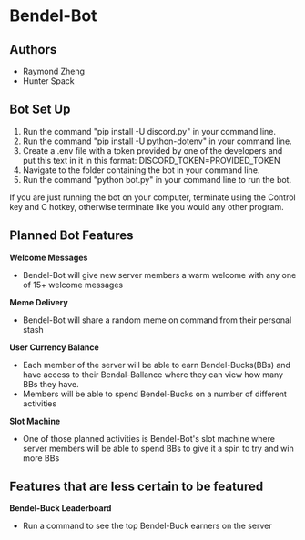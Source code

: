 # Bendel-Bot
## Authors

* Raymond Zheng
* Hunter Spack
## Bot Set Up

1. Run the command "pip install -U discord.py" in your command line.
2. Run the command "pip install -U python-dotenv" in your command line.
3. Create a .env file with a token provided by one of the developers and put this text in it in this format: DISCORD_TOKEN=PROVIDED_TOKEN
4. Navigate to the folder containing the bot in your command line.
5. Run the command "python bot.py" in your command line to run the bot.

If you are just running the bot on your computer, terminate using the Control key and C hotkey, otherwise terminate like you would any other program.

## Planned Bot Features
**Welcome Messages**
- Bendel-Bot will give new server members a warm welcome with any one of 15+ welcome messages

**Meme Delivery**
- Bendel-Bot will share a random meme on command from their personal stash 

**User Currency Balance**
- Each member of the server will be able to earn Bendel-Bucks(BBs) and have access to their Bendal-Ballance where they can view how many BBs they have.
- Members will be able to spend Bendel-Bucks on a number of different activities

**Slot Machine**
- One of those planned activities is Bendel-Bot's slot machine where server members will be able to spend BBs to give it a spin to try and win more BBs

## Features that are less certain to be featured
**Bendel-Buck Leaderboard**
- Run a command to see the top Bendel-Buck earners on the server
